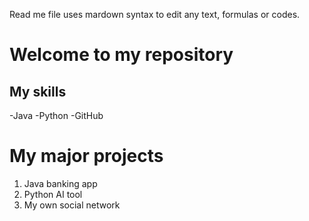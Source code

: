 Read me file uses mardown syntax to edit any text, formulas or codes.

# Welcome to my repository

## My skills
-Java
-Python
-GitHub

# My major projects
1. Java banking app
2. Python AI tool
3. My own social network

